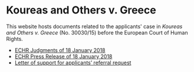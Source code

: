 # Koureas and Others v. Greece

This website hosts documents related to the applicants' case in _Koureas and Others v. Greece_ (No. 30030/15) before the European Court of Human Rights.

* [ECHR Judgments of 18 January 2018](https://hudoc.echr.coe.int/app/conversion/docx/pdf?library=ECHR&id=001-180280&filename=AFFAIRE%20KOUREAS%20ET%20AUTRES%20c.%20GR%C8CE.pdf)
* [ECHR Press Release of 18 January 2018](https://hudoc.echr.coe.int/app/conversion/pdf/?library=ECHR&id=003-5977711-7646143&filename=Arr%EAt%20Koureas%20et%20autres%20c.%20Gr%E8ce%20-%20conditions%20de%20d%E9tention%20de%2028%20d%E9tenus%20dans%20la%20prison%20de%20Grevena.pdf)
* [Letter of support for applicants’ referral request](https://koureas.github.io/letter/)
